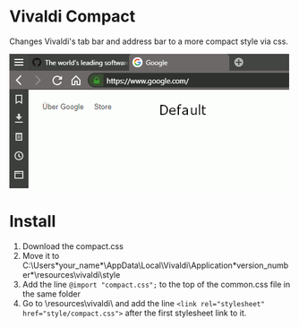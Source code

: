 # Vivaldi Compact
Changes Vivaldi's tab bar and address bar to a more compact style via css.  

![Preview](https://raw.githubusercontent.com/egg303/vivaldi-compact/master/preview.gif)
# Install
1. Download the compact.css
2. Move it to C:\Users\*your_name*\AppData\Local\Vivaldi\Application\*version_number*\resources\vivaldi\style
3. Add the line `@import "compact.css";` to the top of the common.css file in the same folder
4. Go to \resources\vivaldi\ and add the line `<link rel="stylesheet" href="style/compact.css">` after the first stylesheet link to it.
